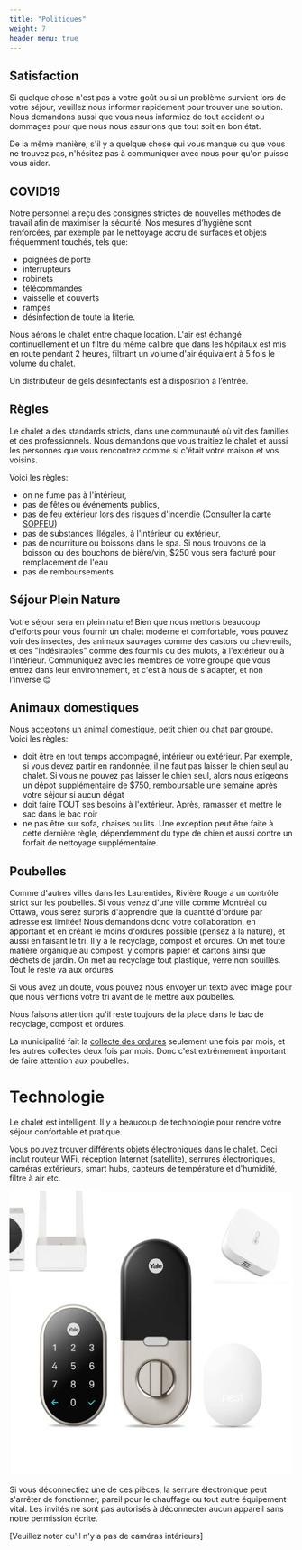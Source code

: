 ```yaml
---
title: "Politiques"
weight: 7
header_menu: true
---
```


## Satisfaction

Si quelque chose n'est pas à votre goût ou si un problème survient lors de votre séjour, veuillez nous informer rapidement pour trouver une solution. Nous demandons aussi que vous nous informiez de tout accident ou dommages pour que nous nous assurions que tout soit en bon état.

De la même manière, s'il y a quelque chose qui vous manque ou que vous ne trouvez pas, n'hésitez pas à communiquer avec nous pour qu'on puisse vous aider.

## COVID19

Notre personnel a reçu des consignes strictes de nouvelles méthodes de travail afin de maximiser la sécurité. Nos mesures d’hygiène sont renforcées, par exemple par le nettoyage accru de surfaces et objets fréquemment touchés, tels que:

* poignées de porte
* interrupteurs
* robinets
* télécommandes
* vaisselle et couverts
* rampes
* désinfection de toute la literie.

Nous aérons le chalet entre chaque location. L'air est échangé continuellement et un filtre du même calibre que dans les hôpitaux est mis en route pendant 2 heures, filtrant un volume d'air équivalent à 5 fois le volume du chalet.

Un distributeur de gels désinfectants est à disposition à l’entrée.

## Règles

Le chalet a des standards stricts, dans une communauté où vit des familles et des professionnels. Nous demandons que vous traitiez le chalet et aussi les personnes que vous rencontrez comme si c'était votre maison et vos voisins.

Voici les règles:

* on ne fume pas à l'intérieur,
* pas de fêtes ou événements publics,
* pas de feu extérieur lors des risques d'incendie ([Consulter la carte SOPFEU](https://sopfeu.qc.ca/cartes/))
* pas de substances illégales, à l'intérieur ou extérieur,
* pas de nourriture ou boissons dans le spa. Si nous trouvons de la boisson ou des bouchons de bière/vin, $250 vous sera facturé pour remplacement de l'eau
* pas de remboursements

## Séjour Plein Nature

Votre séjour sera en plein nature! Bien que nous mettons beaucoup d'efforts pour vous fournir un chalet moderne et comfortable, vous pouvez voir des insectes, des animaux sauvages comme des castors ou chevreuils, et des "indésirables" comme des fourmis ou des mulots, à l'extérieur ou à l'intérieur. Communiquez avec les membres de votre groupe que vous entrez dans leur environnement, et c'est à nous de s'adapter, et non l'inverse 😊

## Animaux domestiques

Nous acceptons un animal domestique, petit chien ou chat par groupe. Voici les règles:

* doit être en tout temps accompagné, intérieur ou extérieur. Par exemple, si vous devez partir en randonnée, il ne faut pas laisser le chien seul au chalet. Si vous ne pouvez pas laisser le chien seul, alors nous exigeons un dépot supplémentaire de $750, remboursable une semaine après votre séjour si aucun dégat
* doit faire TOUT ses besoins à l'extérieur. Après, ramasser et mettre le sac dans le bac noir
* ne pas être sur sofa, chaises ou lits. Une exception peut être faite à cette dernière règle, dépendemment du type de chien et aussi contre un forfait de nettoyage supplémentaire.

## Poubelles

Comme d'autres villes dans les Laurentides, Rivière Rouge a un contrôle strict sur les poubelles. Si vous venez d'une ville comme Montréal ou Ottawa, vous serez surpris d'apprendre que la quantité d'ordure par adresse est limitée! Nous demandons donc votre collaboration, en apportant et en créant le moins d'ordures possible (pensez à la nature), et aussi en faisant le tri. Il y a le recyclage, compost et ordures. On met toute matière organique au compost, y compris papier et cartons ainsi que déchets de jardin. On met au recyclage tout plastique, verre non souillés. Tout le reste va aux ordures

Si vous avez un doute, vous pouvez nous envoyer un texto avec image pour que nous vérifions votre tri avant de le mettre aux poubelles.

Nous faisons attention qu'il reste toujours de la place dans le bac de recyclage, compost et ordures.

La municipalité fait la [collecte des ordures](https://www.riviere-rouge.ca/calendrier-des-collectes) seulement une fois par mois, et les autres collectes deux fois par mois. Donc c'est extrêmement important de faire attention aux poubelles.

# Technologie

Le chalet est intelligent. Il y a beaucoup de technologie pour rendre votre séjour confortable et pratique.

Vous pouvez trouver différents objets électroniques dans le chalet. Ceci inclut routeur WiFi, réception Internet (satellite), serrures électroniques, caméras extérieurs, smart hubs, capteurs de température et d'humidité, filtre à air etc.

![electronique](images/electronic.jpg)

Si vous déconnectiez une de ces pièces, la serrure électronique peut s'arrêter de fonctionner, pareil pour le chauffage ou tout autre équipement vital. Les invités ne sont pas autorisés à déconnecter aucun appareil sans notre permission écrite.

[Veuillez noter qu'il n'y a pas de caméras intérieurs]